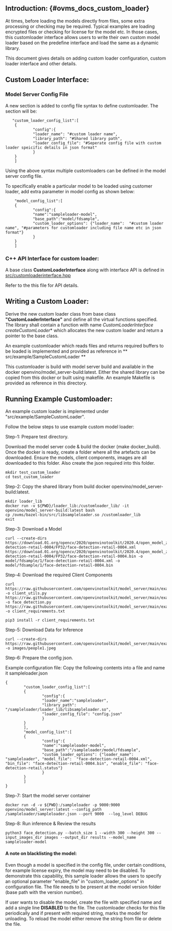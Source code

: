 ## Introduction: {#ovms_docs_custom_loader}

At times, before loading the models directly from files, some extra processing or checking may be required. Typical examples are loading encrypted files or checking for license for the model etc. In those cases,  this customloader interface allows users to write their own custom model loader based on the predefine interface and load the same as a dynamic library. 

This document gives details on adding custom loader configuration, custom loader interface and other details. 

## Custom Loader Interface:
### Model Server Config File
A new section is added to config file syntax to define customloader. The section will be:

       "custom_loader_config_list":[
        {
                "config":{
                "loader_name": "#custom loader name",
                "library_path": "#Shared library path",
                "loader_config_file": "#Seperate config file with custom loader speicific details in json format"
                }
        }
        ]

Using the above syntax multiple customloaders can be defined in the model server config file.

To specifically enable a particular model to be loaded using customer loader, add extra parameter in model config as shown below:

        "model_config_list":[
        {
                "config":{
                "name":"sampleloader-model",
                "base_path":"model/fdsample",
                "custom_loader_options": {"loader_name":  "#custom loader name", "#parameters for customloader including file name etc in json format"}
                }
        }
        ]

### C++ API Interface for custom loader:
A base class **CustomLoaderInterface** along with interface API is defined in [src/customloaderinterface.hpp](../src/customloaderinterface.hpp)

Refer to the this file  for API details. 

## Writing a Custom Loader:
Derive the new custom loader class from base class **"CustomLoaderInterface"** and define all the virtual functions specified. The library shall contain a function with name 
**CustomLoaderInterface* createCustomLoader**
which allocates the new custom loader and return a pointer to the base class.

An example customloader which reads files and returns required buffers to be loaded is implemented and provided as reference in ** src/example/SampleCustomLoader **

This customloader is build with model server build and available in the docker openvino/model_server-build:latest. Either the shared library can be copied from this docker or built using makefile. An example Makefile is provided as reference in this directory.

## Running Example Customloader:

An example custom loader is implemented under "src/example/SampleCustomLoader".

Follow the below steps to use example custom model loader:

Step-1: Prepare test directory.

Download the model server code & build the docker (make docker_build).
Once the docker is ready, create a folder where all the artefacts can be downloaded. Ensure the models, client components, images are all downloaded to this folder. Also create the json required into this folder.
```
mkdir test_custom_loader
cd test_custom_loader
```

Step-2: Copy the shared library from build docker openvino/model_server-build:latest.

```
mkdir loader_lib
docker run -v ${PWD}/loader_lib:/customloader_lib/ -it openvino/model_server-build:latest bash
cp /ovms/bazel-bin/src/libsampleloader.so /customloader_lib
exit
```

Step-3:  Download a Model

```
curl --create-dirs https://download.01.org/opencv/2020/openvinotoolkit/2020.4/open_model_zoo/models_bin/3/face-detection-retail-0004/FP32/face-detection-retail-0004.xml https://download.01.org/opencv/2020/openvinotoolkit/2020.4/open_model_zoo/models_bin/3/face-detection-retail-0004/FP32/face-detection-retail-0004.bin -o model/fdsample/1/face-detection-retail-0004.xml -o model/fdsample/1/face-detection-retail-0004.bin
```

Step-4: Download the required Client Components

```
curl https://raw.githubusercontent.com/openvinotoolkit/model_server/main/example_client/client_utils.py -o client_utils.py https://raw.githubusercontent.com/openvinotoolkit/model_server/main/example_client/face_detection.py -o face_detection.py  https://raw.githubusercontent.com/openvinotoolkit/model_server/main/example_client/client_requirements.txt -o client_requirements.txt

pip3 install -r client_requirements.txt
```


Step-5: Download Data for Inference

```
curl --create-dirs https://raw.githubusercontent.com/openvinotoolkit/model_server/main/example_client/images/people/people1.jpeg -o images/people1.jpeg
```

Step-6: Prepare the config json.

Example configuration file: Copy the following contents into a file and name it sampleloader.json

	{
	        "custom_loader_config_list":[
	        {
	                "config":{
	                "loader_name":"sampleloader",
	                "library_path": "/sampleloader/loader_lib/libsampleloader.so",
	                "loader_config_file": "config.json"
	                }
	        }
	        ],
	        "model_config_list":[
	        {
	                "config":{
	                "name":"sampleloader-model",
	                "base_path":"/sampleloader/model/fdsample",
	                "custom_loader_options": {"loader_name":  "sampleloader", "model_file":  "face-detection-retail-0004.xml", "bin_file": "face-detection-retail-0004.bin", "enable_file": "face-detection-retail.status"}
	                }
	        }
	        ]
	}
	
Step-7: Start the model server container

```
docker run -d -v ${PWD}:/sampleloader -p 9000:9000 openvino/model_server:latest --config_path /sampleloader/sampleloader.json --port 9000  --log_level DEBUG
```

Step-8: Run inference & Review the results

```
python3 face_detection.py --batch_size 1 --width 300 --height 300 --input_images_dir images --output_dir results --model_name sampleloader-model
```

#### A note on blacklisting the model:
Even though a model is specified in the config file, under certain conditions, for example license expiry, the model may need to be disabled. 
To demonstrate this capability, this sample loader allows the users to specify an optional parameter "enable_file" in "custom_loader_options" in configuration file. 
The file needs to be present at the model version folder (base path with the version number).

If user wants to disable the model, create the file with specified name and add a single line **DISABLED** to the file. 
The customloader checks for this file periodically and if present with required string, marks the model for unloading. 
To reload the model either remove the string from file or delete the file.
